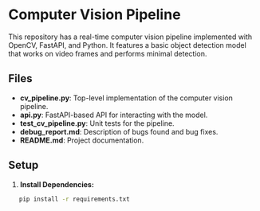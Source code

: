 # Computer Vision Pipeline

This repository has a real-time computer vision pipeline implemented with OpenCV, FastAPI, and Python. It features a basic object detection model that works on video frames and performs minimal detection.

## Files
- **cv_pipeline.py**: Top-level implementation of the computer vision pipeline.
- **api.py**: FastAPI-based API for interacting with the model.
- **test_cv_pipeline.py**: Unit tests for the pipeline.
- **debug_report.md**: Description of bugs found and bug fixes.
- **README.md**: Project documentation.

## Setup

1. **Install Dependencies:**
```bash
   pip install -r requirements.txt
```